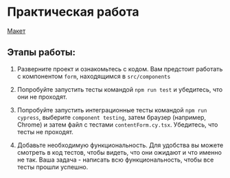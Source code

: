 # Практическая работа

[Макет](<https://www.figma.com/file/vIywAvqfkOIRWGOkfOnReY/React-Fullstack_-Проектные-задачи-(3-месяца)_external_link?type=design&node-id=0-1&mode=design>)

## Этапы работы:

1. Разверните проект и ознакомьтесь с кодом. Вам предстоит работать с компонентом `form`, находящимся в `src/components`

2. Попробуйте запустить тесты командой `npm run test` и убедитесь, что они не проходят.

3. Попробуйте запустить интеграционные тесты командой `npm run cypress`, выберите `component testing`, затем браузер (например, Chrome) и затем файл с тестами `contentForm.cy.tsx`. Убедитесь, что тесты не проходят.

4. Добавьте необходимую функциональность. Для удобства вы можете смотреть в код тестов, чтобы видеть, что они ожидают и что именно не так. Ваша задача - написать всю функциональность, чтобы все тесты прошли успешно.

